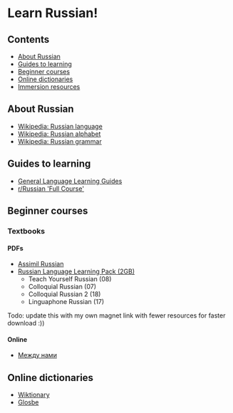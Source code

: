 # Learn Russian!

## Contents

- [About Russian](#about-russian)
- [Guides to learning](#guides-to-learning)
- [Beginner courses](#beginner-courses)
- [Online dictionaries](#online-dictionaries)
- [Immersion resources](#immersion-resources)

## About Russian

- [Wikipedia: Russian language](https://en.wikipedia.org/wiki/Russian_language)
- [Wikipedia: Russian alphabet](https://en.wikipedia.org/wiki/Russian_alphabet)
- [Wikipedia: Russian grammar](https://en.wikipedia.org/wiki/Russian_grammar)

## Guides to learning

- [General Language Learning Guides](https://github.com/iliasbaker/learning-languages)
- [r/Russian 'Full Course'](https://www.reddit.com/r/russian/wiki/full_course)

## Beginner courses

### Textbooks

#### PDFs
- [Assimil Russian](https://archive.org/details/AssimilRussianEnglish2011/page/n9/mode/2up)
- [Russian Language Learning Pack (2GB)](magnet:?xt=urn:btih:9D0EE8BA57E11B6830BA1C779E6BF51F50533B04&dn=Russian%20Language%20Learning%20Pack&tr=udp%3A%2F%2Ftracker.coppersurfer.tk%3A6969%2Fannounce&tr=udp%3A%2F%2F9.rarbg.me%3A2850%2Fannounce&tr=udp%3A%2F%2F9.rarbg.to%3A2920%2Fannounce&tr=udp%3A%2F%2Ftracker.opentrackr.org%3A1337&tr=udp%3A%2F%2Ftracker.leechers-paradise.org%3A6969%2Fannounce)
	- Teach Yourself Russian (08)
	- Colloquial Russian (07)
	- Colloquial Russian 2 (18)
	- Linguaphone Russian (17)


Todo: update this with my own magnet link with fewer resources for faster download :))
#### Online
- [Между нами](https://mezhdunami.org/)

## Online dictionaries

- [Wiktionary](https://www.wiktionary.org/)
- [Glosbe](https://es.glosbe.com/ru/en)


